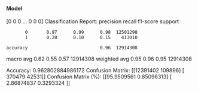 #### Model
[0 0 0 ... 0 0 0]
Classification Report:
              precision    recall  f1-score   support

           0       0.97      0.99      0.98  12501298
           1       0.28      0.10      0.15    413010

    accuracy                           0.96  12914308
   macro avg       0.62      0.55      0.57  12914308
weighted avg       0.95      0.96      0.95  12914308

Accuracy: 0.962802884986172
Confusion Matrix:
[[12391402   109896]
 [  370479    42531]]
Confusion Matrix (%):
[[95.9509561   0.85096313]
 [ 2.86874837  0.3293324 ]]
